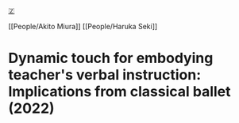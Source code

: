 [🇿](zotero://select/library/items/ESDEPFZ2)

[[People/Akito Miura]] [[People/Haruka Seki]] 
# Dynamic touch for embodying teacher's verbal instruction: Implications from classical ballet (2022)

